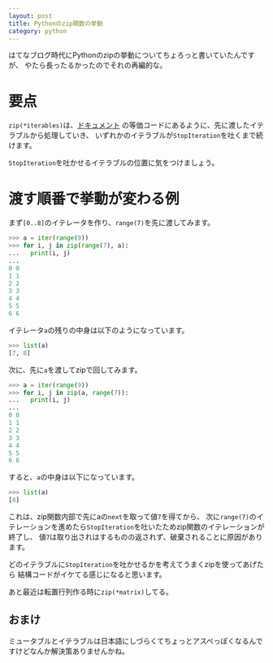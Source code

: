 ```yaml
---
layout: post
title: Pythonのzip関数の挙動
category: python
---
```


はてなブログ時代にPythonのzipの挙動についてちょろっと書いていたんですが、
やたら長ったるかったのでそれの再編的な。


# 要点
`zip(*iterables)`は、[ドキュメント](http://docs.python.jp/3/library/functions.html#zip)
の等価コードにあるように、先に渡したイテラブルから処理していき、
いずれかのイテラブルが`StopIteration`を吐くまで続けます。

`StopIteration`を吐かせるイテラブルの位置に気をつけましょう。


# 渡す順番で挙動が変わる例
まず`[0..8]`のイテレータを作り、`range(7)`を先に渡してみます。

```python
>>> a = iter(range(9))
>>> for i, j in zip(range(7), a):
...   print(i, j)
...
0 0
1 1
2 2
3 3
4 4
5 5
6 6
```

イテレータ`a`の残りの中身は以下のようになっています。

```python
>>> list(a)
[7, 8]
```

次に、先に`a`を渡してzipで回してみます。

```python
>>> a = iter(range(9))
>>> for i, j in zip(a, range(7)):
...   print(i, j)
...
0 0
1 1
2 2
3 3
4 4
5 5
6 6
```

すると、`a`の中身は以下になっています。

```python
>>> list(a)
[8]
```

これは、zip関数内部で先にaの`next`を取って値`7`を得てから、
次に`range(7)`のイテレーションを進めたら`StopIteration`を吐いたためzip関数のイテレーションが終了し、
値`7`は取り出されはするものの返されず、破棄されることに原因があります。


どのイテラブルに`StopIteration`を吐かせるかを考えてうまくzipを使ってあげたら
結構コードがイケてる感じになると思います。

あと最近は転置行列作る時に`zip(*matrix)`してる。


## おまけ
ミュータブルとイテラブルは日本語にしづらくてちょっとアスペっぽくなるんですけどなんか解決策ありませんかね。
